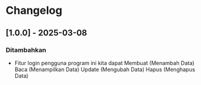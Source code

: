 # Changelog
## [1.0.0] - 2025-03-08
### Ditambahkan
- Fitur login pengguna
program ini kita dapat 
Membuat (Menambah Data) 
Baca (Menampilkan Data)
Update (Mengubah Data)
Hapus (Menghapus Data)


